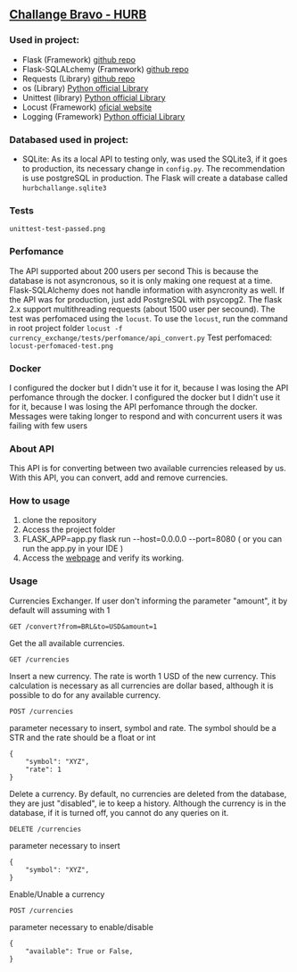 ## [Challange Bravo - HURB](https://github.com/hurbcom/challenge-bravo)


### Used in project:
- Flask (Framework) [github repo](https://github.com/pallets/flask)
- Flask-SQLALchemy (Framework) [github repo](https://github.com/pallets/flask-sqlalchemy)
- Requests (Library) [github repo](https://github.com/psf/requests)
- os (Library) [Python official Library](https://docs.python.org/3/library/os.html)
- Unittest (library) [Python official Library](https://docs.python.org/3/library/unittest.html)
- Locust (Framework) [oficial website](https://locust.io/)
- Logging (Framework) [Python official Library](https://docs.python.org/3/library/logging.html)


### Databased used in project:
- SQLite: As its a local API to testing only, was used the SQLite3, if it goes to production, its necessary change
in `config.py`. The recommendation is use postgreSQL in production. The Flask will create a database called
`hurbchallange.sqlite3`


### Tests
`unittest-test-passed.png`


### Perfomance
The API supported about 200 users per second This is because the database is not asyncronous,
so it is only making one request at a time. Flask-SQLAlchemy does not handle information with asyncronity as well.
If the API was for production, just add PostgreSQL with psycopg2. The flask 2.x support multithreading requests (about 1500 user per secound).
The test was perfomaced using the `locust`.
To use the `locust`, run the command in root project folder
`locust -f currency_exchange/tests/perfomance/api_convert.py`
Test perfomaced: `locust-perfomaced-test.png`


### Docker
I configured the docker but I didn't use it for it, because I was losing the API perfomance through the docker.
I configured the docker but I didn't use it for it, because I was losing the API perfomance through the docker.
Messages were taking longer to respond and with concurrent users it was failing with few users


### About API
This API is for converting between two available currencies released by us.
With this API, you can convert, add and remove currencies.


### How to usage
1. clone the repository
2. Access the project folder
3. FLASK_APP=app.py flask run --host=0.0.0.0 --port=8080 ( or you can run the app.py in your IDE )
4. Access the [webpage](http://0.0.0.0:8080/currencies) and verify its working.


### Usage
Currencies Exchanger. If user don't informing the parameter "amount", it by default will assuming with 1
```
GET /convert?from=BRL&to=USD&amount=1
```

Get the all available currencies.
```
GET /currencies
```

Insert a new currency. The rate is worth 1 USD of the new currency.
This calculation is necessary as all currencies are dollar based, although it is possible to do
for any available currency.
```
POST /currencies
```
parameter necessary to insert, symbol and rate. The symbol should be a STR and the rate should be a float or int
```
{
    "symbol": "XYZ",
    "rate": 1
}
```

Delete a currency. By default, no currencies are deleted from the database, they are just "disabled",
ie to keep a history. Although the currency is in the database, if it is turned off, you cannot do any queries on it.
```
DELETE /currencies
```
parameter necessary to insert
```
{
    "symbol": "XYZ",
}
```

Enable/Unable a currency
```
POST /currencies
```
parameter necessary to enable/disable
```
{
    "available": True or False,
}
```


